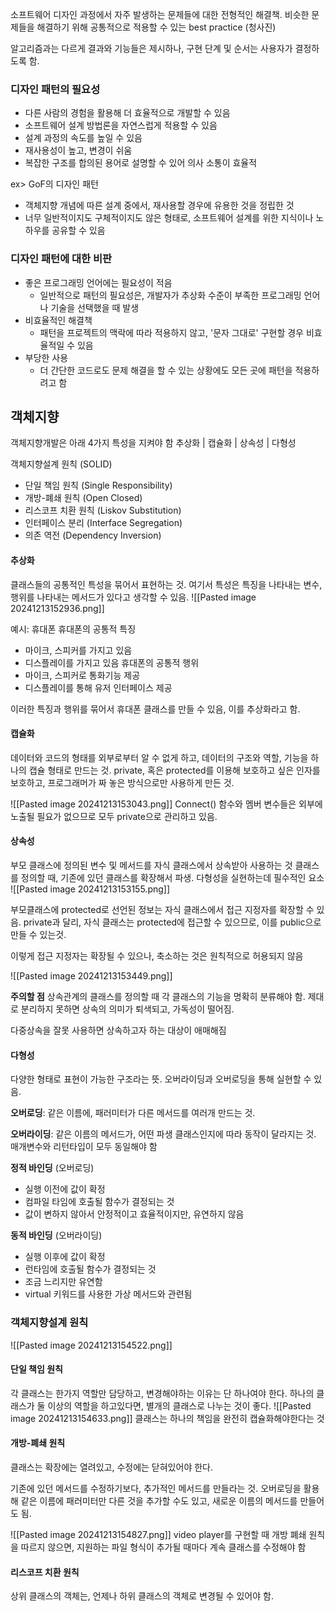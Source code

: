 소프트웨어 디자인 과정에서 자주 발생하는 문제들에 대한 전형적인 해결책. 비슷한 문제들을 해결하기 위해 공통적으로 적용할 수 있는 best practice (청사진)

알고리즘과는 다르게 결과와 기능들은 제시하나, 구현 단계 및 순서는 사용자가 결정하도록 함.

### 디자인 패턴의 필요성
- 다른 사람의 경험을 활용해 더 효율적으로 개발할 수 있음
- 소프트웨어 설계 방법론을 자연스럽게 적용할 수 있음
- 설계 과정의 속도를 높일 수 있음
- 재사용성이 높고, 변경이 쉬움
- 복잡한 구조를 합의된 용어로 설명할 수 있어 의사 소통이 효율적

ex> GoF의 디자인 패턴
- 객체지향 개념에 따른 설계 중에서, 재사용할 경우에 유용한 것을 정립한 것
- 너무 일반적이지도 구체적이지도 않은 형태로, 소프트웨어 설계를 위한 지식이나 노하우를 공유할 수 있음

### 디자인 패턴에 대한 비판
- 좋은 프로그래밍 언어에는 필요성이 적음
	- 일반적으로 패턴의 필요성은, 개발자가 추상화 수준이 부족한 프로그래밍 언어나 기술을 선택했을 때 발생
- 비효율적인 해결책
	- 패턴을 프로젝트의 맥락에 따라 적용하지 않고, '문자 그대로' 구현할 경우 비효율적일 수 있음
- 부당한 사용
	- 더 간단한 코드로도 문제 해결을 할 수 있는 상황에도 모든 곳에 패턴을 적용하려고 함

## 객체지향
객체지향개발은 아래 4가지 특성을 지켜야 함
추상화 | 캡슐화 | 상속성 | 다형성

객체지향설계 원칙 (SOLID)
- 단일 책임 원칙 (Single Responsibility)
- 개방-폐쇄 원칙 (Open Closed)
- 리스코프 치환 원칙 (Liskov Substitution)
- 인터페이스 분리 (Interface Segregation)
- 의존 역전 (Dependency Inversion)

#### 추상화
클래스들의 공통적인 특성을 묶어서 표현하는 것. 여기서 특성은 특징을 나타내는 변수, 행위를 나타내는 메서드가 있다고 생각할 수 있음.
![[Pasted image 20241213152936.png]]

예시: 휴대폰
휴대폰의 공통적 특징
- 마이크, 스피커를 가지고 있음
- 디스플레이를 가지고 있음
휴대폰의 공통적 행위
- 마이크, 스피커로 통화기능 제공
- 디스플레이를 통해 유저 인터페이스 제공

이러한 특징과 행위를 묶어서 휴대폰 클래스를 만들 수 있음, 이를 추상화라고 함.

#### 캡슐화
데이터와 코드의 형태를 외부로부터 알 수 없게 하고, 데이터의 구조와 역할, 기능을 하나의 캡슐 형태로 만드는 것.
private, 혹은 protected를 이용해 보호하고 싶은 인자를 보호하고, 프로그래머가 짜 놓은 방식으로만 사용하게 만든 것.

![[Pasted image 20241213153043.png]]
Connect() 함수와 멤버 변수들은 외부에 노출될 필요가 없으므로 모두 private으로 관리하고 있음.

#### 상속성
부모 클래스에 정의된 변수 및 메서드를 자식 클래스에서 상속받아 사용하는 것
클래스를 정의할 때, 기존에 있던 클래스를 확장해서 파생. 다형성을 실현하는데 필수적인 요소
![[Pasted image 20241213153155.png]]

부모클래스에 protected로 선언된 정보는 자식 클래스에서 접근 지정자를 확장할 수 있음. private과 달리, 자식 클래스는 protected에 접근할 수 있으므로, 이를 public으로 만들 수 있는것.

이렇게 접근 지정자는 확장될 수 있으나, 축소하는 것은 원칙적으로 허용되지 않음

![[Pasted image 20241213153449.png]]

**주의할 점**
상속관계의 클래스를 정의할 때 각 클래스의 기능을 명확히 분류해야 함. 제대로 분리하지 못하면 상속의 의미가 퇴색되고, 가독성이 떨어짐.

다중상속을 잘못 사용하면 상속하고자 하는 대상이 애매해짐

#### 다형성
다양한 형태로 표현이 가능한 구조라는 뜻.
오버라이딩과 오버로딩을 통해 실현할 수 있음.

**오버로딩**: 같은 이름에, 패러미터가 다른 메서드를 여러개 만드는 것.

**오버라이딩**: 같은 이름의 메서드가, 어떤 파생 클래스인지에 따라 동작이 달라지는 것.
매개변수와 리턴타입이 모두 동일해야 함

**정적 바인딩** (오버로딩)
- 실행 이전에 값이 확정
- 컴파일 타임에 호출될 함수가 결정되는 것
- 값이 변하지 않아서 안정적이고 효율적이지만, 유연하지 않음

**동적 바인딩** (오버라이딩)
- 실행 이후에 값이 확정
- 런타임에 호출될 함수가 결정되는 것
- 조금 느리지만 유연함
- virtual 키워드를 사용한 가상 메서드와 관련됨

### 객체지향설계 원칙
![[Pasted image 20241213154522.png]]

#### 단일 책임 원칙
각 클래스는 한가지 역할만 담당하고, 변경해야하는 이유는 단 하나여야 한다.
하나의 클래스가 둘 이상의 역할을 하고있다면, 별개의 클래스로 나누는 것이 좋다.
![[Pasted image 20241213154633.png]]
클래스는 하나의 책임을 완전히 캡슐화해야한다는 것


#### 개방-폐쇄 원칙
클래스는 확장에는 열려있고, 수정에는 닫혀있어야 한다.

기존에 있던 메서드를 수정하기보다, 추가적인 메서드를 만들라는 것. 오버로딩을 활용해 같은 이름에 패러미터만 다른 것을 추가할 수도 있고, 새로운 이름의 메서드를 만들어도 됨.

![[Pasted image 20241213154827.png]]
video player를 구현할 때 개방 폐쇄 원칙을 따르지 않으면, 지원하는 파일 형식이 추가될 때마다 계속 클래스를 수정해야 함

#### 리스코프 치환 원칙
상위 클래스의 객체는, 언제나 하위 클래스의 객체로 변경될 수 있어야 함.















